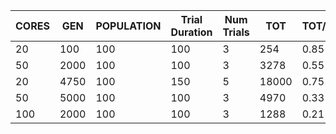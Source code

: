 |CORES |GEN  |POPULATION|Trial Duration|Num Trials|TOT  |TOT/(GEN*Tr)|
|------|-----|----------|--------------|----------|-----|------------|
|20    |100  |100       |100           |3         |254  |0.85        |
|50    |2000 |100       |100           |3         |3278 |0.55        |
|20    |4750 |100       |150           |5         |18000|0.75        |
|50    |5000 |100       |100           |3         |4970 |0.33        |
|100   |2000 |100       |100           |3         |1288 |0.21        |
